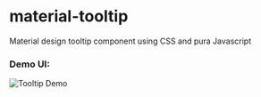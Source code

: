 # material-tooltip
Material design tooltip component using CSS and pura Javascript

### Demo UI:
![Tooltip Demo](https://drive.google.com/file/d/1lMYLiOUq95r-JTUrBhvVsAienB8ofzYg/view?usp=sharing)

